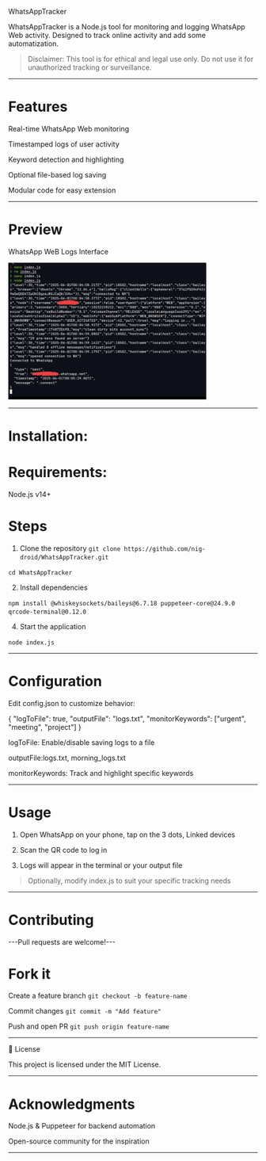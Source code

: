 WhatsAppTracker



WhatsAppTracker is a Node.js tool for monitoring and logging WhatsApp Web activity. Designed to track online activity and add some automatization.

> Disclaimer: This tool is for ethical and legal use only. Do not use it for unauthorized tracking or surveillance.




---
# Features

Real-time WhatsApp Web monitoring

Timestamped logs of user activity

Keyword detection and highlighting

Optional file-based log saving

Modular code for easy extension



---

# Preview

WhatsApp WeB Logs Interface

<img src="./IMG_20250601_043446.jpg" alt="Screenshot" width="400"/>	



---
# Installation:

# Requirements:

Node.js v14+

# Steps

 1. Clone the repository
```git clone https://github.com/nig-droid/WhatsAppTracker.git```

```cd WhatsAppTracker```

 2. Install dependencies
    
```npm install @whiskeysockets/baileys@6.7.18 puppeteer-core@24.9.0 qrcode-terminal@0.12.0```

 4. Start the application
    
```node index.js```


---

# Configuration

Edit config.json to customize behavior:

{
  "logToFile": true,
  "outputFile": "logs.txt",
  "monitorKeywords": ["urgent", "meeting", "project"]
}

logToFile: Enable/disable saving logs to a file

outputFile:logs.txt, morning_logs.txt

monitorKeywords: Track and highlight specific keywords



---

# Usage

1. Open WhatsApp on your phone, tap on the 3 dots, Linked devices


2. Scan the QR code to log in


3. Logs will appear in the terminal or your output file



> Optionally, modify index.js to suit your specific tracking needs




---

# Contributing

---Pull requests are welcome!---

# Fork it
Create a feature branch
```git checkout -b feature-name```

Commit changes
```git commit -m "Add feature"```

Push and open PR
```git push origin feature-name```


---

📄 License

This project is licensed under the MIT License.


---

# Acknowledgments

Node.js & Puppeteer for backend automation

Open-source community for the inspiration

---



